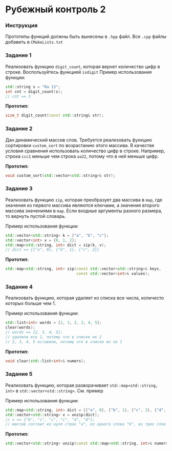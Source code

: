 # Рубежный контроль 2

### Инструкция
Прототипы функций должны быть вынесены в `.hpp` файл.
Все `.cpp` файлы добавить в `CMakeLists.txt`

### Задание 1
Реализовать функцию `digit_count`, которая вернет количество цифр в строке. Воспользуйтесь функцией `isdigit`
Пример использования функции:
```cpp
std::string s = "0a 13";
int cnt = digit_count(s);
// cnt == 3
```

**Прототип:**
```cc
size_t digit_count(const std::string& str);
```


### Задание 2
Дан динамический массив слов. Требуется реализовать функцию сортировки `custom_sort` по возрастанию этого массива. В качестве условия сравнения использовать количество цифр в строке.
Например, строка `ccc1` меньше чем строка `aa22`, потому что в ней меньше цифр.

**Прототип:**
```cc
void custom_sort(std::vector<std::string>& str);
```

### Задание 3
Реализовать функцию `zip`, которая преобразует два массива в `map`, где значения из первого массива являются ключами, а значения второго массива значениями в `map`. Если входные аргументы разного размера, то вернуть пустой словарь.

Пример использования функции:
```cpp
std::vector<std::string> k = {"a", "b", "c"};
std::vector<int> v = {0, 1, 2};
std::map<std::string, int> dict = zip(k, v);
// dict == {{"a", 0}, {"b", 1}, {"c", 2}}
```

**Прототип:**
```cc
std::map<std::string, int> zip(const std::vector<std::string>& keys,
                               const std::vector<int>& values);
```

### Задание 4
Реализовать функцию, которая удаляет из списка все числа, количесто которых больше чем 1.

Пример использования функции:
```cpp
std::list<int> words = {1, 1, 2, 3, 4, 5};
clear(words);
// words == {2, 3, 4, 5};
// удалили все 1, потому что в списке их 2
// 2, 3, 4, 5 оставили, потому что в списке их по 1
```

**Прототип:**
```cc
void clear(std::list<int>& numers);
```

### Задание 5
Реализовать функцию, которая разворачивает `std::map<std::string, int>` в `std::vector<std::string>`. См. пример

Пример использования функции:
```cpp
std::map<std::string, int> dict = {{"a", 0}, {"b", 1}, {"c", 3}, {"d", 2}};
std::vector<std::string> v = unzip(dict);
// v == {"b", "c", "c", "c", "d", "d"};
// массив состоит из нуля строк "a", из одного слова "b", из трех слов "c" и из двух слов "d"
```

**Прототип:**
```cc
std::vector<std::string> unzip(const std::map<std::string, int>& numers);
```
